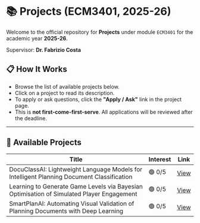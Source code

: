 # 📚 Projects (ECM3401, 2025-26)

Welcome to the official repository for **Projects** under module `ECM3401` for the academic year **2025-26**.

Supervisor: **Dr. Fabrizio Costa**

## 📋 How It Works

- Browse the list of available projects below.
- Click on a project to read its description.
- To apply or ask questions, click the **"Apply / Ask"** link in the project page.
- This is **not first-come-first-serve**. All applications will be reviewed after the deadline.


---

## 📂 Available Projects

| Title                            | Interest | Link |
|----------------------------------|----------|------|
| DocuClassAI: Lightweight Language Models for Intelligent Planning Document Classification                | 🟢 0/5    | [View](projects/docuclass-ai.md) |
| Learning to Generate Game Levels via Bayesian Optimisation of Simulated Player Engagement | 🟢 0/5    | [View](projects/game-level.md) |
| SmartPlanAI: Automating Visual Validation of Planning Documents with Deep Learning | 🟢 0/5    | [View](projects/smartplan-ai.md) |

